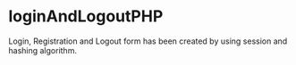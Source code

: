 # loginAndLogoutPHP
Login, Registration and Logout form has been created by using session and hashing algorithm.
